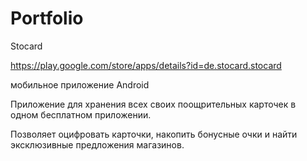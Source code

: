 # Portfolio

Stocard

https://play.google.com/store/apps/details?id=de.stocard.stocard

мобильное приложение Android

Приложение для хранения всех своих поощрительных карточек в одном бесплатном приложении.

Позволяет оцифровать карточки, накопить бонусные очки и найти эксклюзивные предложения магазинов.